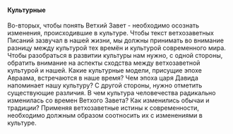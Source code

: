 #### Культурные

Во-вторых, чтобы понять Ветхий Завет - необходимо осознать изменения, происходившие в культуре. Чтобы текст ветхозаветных Писаний зазвучал в нашей жизни, мы должны принимать во внимание разницу между культурой тех времён и культурой современного мира.
Чтобы разобраться в развитии культуры нам нужно, с одной стороны, обратить внимание на аспекты сходства между ветхозаветной культурой и нашей. Какие культурные модели, присущие эпохе Авраама, встречаются в наше время? Чем эпоха царя Давида напоминает нашу культуру? С другой стороны, нужно отметить существующие различия. В чем культура человечества радикально изменилась со времен Ветхого Завета? Как изменились обычаи и традиции? Применяя ветхозаветные истины к современности, необходимо должным образом соотносить их с изменениями в культуре.
